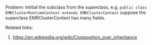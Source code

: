 _Problem:_ Intitial the subclass from the superclass, e.g. `public class EMRClusterRuntimeContext extends EMRClusterContext` suppose the superclass EMRClusterContext has many fields.

Related links:
1. https://en.wikipedia.org/wiki/Composition_over_inheritance

